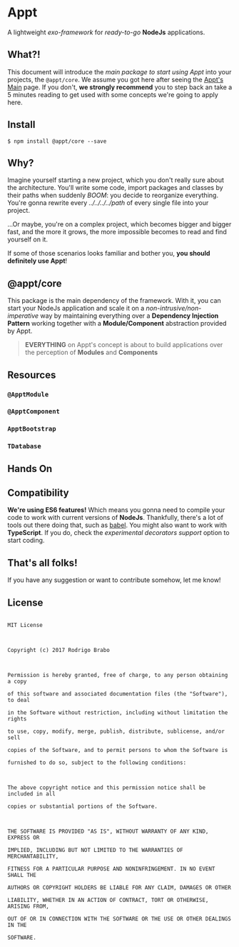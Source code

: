 # Appt
A lightweight *exo-framework* for *ready-to-go* **NodeJs** applications.


## What?!
This document will introduce the *main package to start using Appt* into your projects, the `@appt/core`. We assume you got here after seeing the [Appt's Main](https://github.com/brab0/appt) page. If you don't, **we strongly recommend** you to step back an take a 5 minutes reading to get used with some concepts we're going to apply here.


## Install
    $ npm install @appt/core --save

    
## Why?
Imagine yourself starting a new project, which you don't really sure about the architecture. You'll write some code, import packages and classes by their paths when suddenly *BOOM*: you decide to reorganize everything. You're gonna rewrite every *../../../../path* of every single file into your project. 

...Or maybe, you're on a complex project, which becomes bigger and bigger fast, and the more it grows, the more impossible becomes to read and find yourself on it.

If some of those scenarios looks familiar and bother you, **you should definitely use Appt**!

## @appt/core
This package is the main dependency of the framework. With it, you can start your NodeJs application and scale it on a *non-intrusive/non-imperative* way by maintaining everything over a **Dependency Injection Pattern** working together with a **Module/Component** abstraction provided by Appt.

 > **EVERYTHING** on Appt's concept is about to build applications over the perception of **Modules** and **Components**

 
## Resources
### `@ApptModule`

### `@ApptComponent`

### `ApptBootstrap`

### `TDatabase`


## Hands On


## Compatibility
**We're using ES6 features!** Which means you gonna need to compile your code to work with current versions of **NodeJs**. Thankfully, there's a lot of tools out there doing that, such as [babel](https://babeljs.io/).
You might also want to work with **TypeScript**. If you do, check the *experimental decorators support* option to start coding.


## That's all folks!
If you have any suggestion or want to contribute somehow, let me know!


## License
```

MIT License

  

Copyright (c) 2017 Rodrigo Brabo

  

Permission is hereby granted, free of charge, to any person obtaining a copy

of this software and associated documentation files (the "Software"), to deal

in the Software without restriction, including without limitation the rights

to use, copy, modify, merge, publish, distribute, sublicense, and/or sell

copies of the Software, and to permit persons to whom the Software is

furnished to do so, subject to the following conditions:

  

The above copyright notice and this permission notice shall be included in all

copies or substantial portions of the Software.

  

THE SOFTWARE IS PROVIDED "AS IS", WITHOUT WARRANTY OF ANY KIND, EXPRESS OR

IMPLIED, INCLUDING BUT NOT LIMITED TO THE WARRANTIES OF MERCHANTABILITY,

FITNESS FOR A PARTICULAR PURPOSE AND NONINFRINGEMENT. IN NO EVENT SHALL THE

AUTHORS OR COPYRIGHT HOLDERS BE LIABLE FOR ANY CLAIM, DAMAGES OR OTHER

LIABILITY, WHETHER IN AN ACTION OF CONTRACT, TORT OR OTHERWISE, ARISING FROM,

OUT OF OR IN CONNECTION WITH THE SOFTWARE OR THE USE OR OTHER DEALINGS IN THE

SOFTWARE.

```
